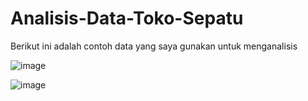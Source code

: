 # Analisis-Data-Toko-Sepatu

Berikut ini adalah contoh data yang saya gunakan untuk menganalisis


![image](https://github.com/MuhammadRizkiRamadhanPurba/Analisis-Data-Toko-Sepatu/assets/167231249/56293978-5b65-4a5a-9ec5-6c5e72711b56)


![image](https://github.com/MuhammadRizkiRamadhanPurba/Analisis-Data-Toko-Sepatu/assets/167231249/9f543aa2-96c9-4579-b2f9-fe45c5709f68)

